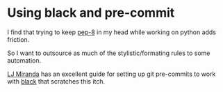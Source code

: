 # Using black and pre-commit

I find that trying to keep [pep-8](https://peps.python.org/pep-0008/) in my head while working on python adds friction.

So I want to outsource as much of the stylistic/formating rules to some automation.

[LJ Miranda](https://ljvmiranda921.github.io/notebook/2018/06/21/precommits-using-black-and-flake8/) has an excellent guide for setting up git pre-commits to work with [black](https://github.com/psf/black) that scratches this itch.
